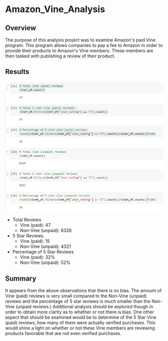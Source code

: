 # Amazon_Vine_Analysis

## Overview
The purpose of this analysis project was to examine Amazon's paid Vine program. This program allows companies to pay a fee to Amazon in order to provide their products to Amazon's Vine members. These members are then tasked with publishing a review of their product.

## Results

![AmazonVineStats](/images/AmazonVineStats.png "AmazonVineStats")

- Total Reviews
    - Vine (paid): 47
    - Non-Vine (unpaid): 8326
- 5 Star Reviews
    - Vine (paid): 15
    - Non-Vine (unpaid): 4321
- Percentage of 5 Star Reviews
    - Vine (paid): 32%
    - Non-Vine (unpaid): 52%

## Summary

It appears from the above observations that there is no bias. The amount of Vine (paid) reviews is very small compared to the Non-Vine (unpaid) reviews and the percentage of 5 star reviews is much smaller than the Non-Vine (unpaid reviews.) Additional analysis should be explored though in order to obtain more clarity as to whether or not there is bias. One other aspect that should be examined would be to determine of the 5 Star Vine (paid) reviews, how many of them were actually verified purchases. This would shine a light on whether or not these Vine members are reviewing products favorable that are not even verified purchases.